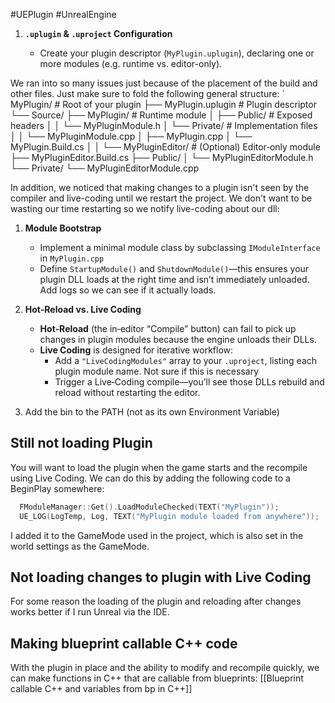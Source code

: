 #UEPlugin #UnrealEngine 
1. **`.uplugin` & `.uproject` Configuration**
    
    - Create your plugin descriptor (`MyPlugin.uplugin`), declaring one or more modules (e.g. runtime vs. editor-only).

We ran into so many issues just because of the placement of the build and other files. Just make sure to fold the following general structure:
		`
		MyPlugin/                         # Root of your plugin
		├── MyPlugin.uplugin              # Plugin descriptor
		└── Source/
		    ├── MyPlugin/                 # Runtime module
		    │   ├── Public/               # Exposed headers
		    │   │   └── MyPluginModule.h
		    │   └── Private/              # Implementation files
		    │   │   └── MyPluginModule.cpp
		    │   ├── MyPlugin.cpp
		    │   └── MyPlugin.Build.cs
		    │
		    │
		    └── MyPluginEditor/           # (Optional) Editor‑only module
		        ├── MyPluginEditor.Build.cs
		        ├── Public/
		        │   └── MyPluginEditorModule.h
		        └── Private/
		            └── MyPluginEditorModule.cpp

In addition, we noticed that making changes to a plugin isn't seen by the compiler and <span class="blue">live-coding</span> until we restart the project. We don't want to be wasting our time restarting so we notify live-coding about our dll:

1. **Module Bootstrap**
    - Implement a minimal module class by subclassing `IModuleInterface` in `MyPlugin.cpp`
    - Define `StartupModule()` and `ShutdownModule()`—this ensures your plugin DLL loads at the right time and isn’t immediately unloaded. Add logs so we can see if it actually loads.
        
2. **<span class="red">Hot‑Reload</span> vs. <span class="blue">Live Coding</span>**
    - **Hot‑Reload** (the in‑editor “Compile” button) can fail to pick up changes in plugin modules because the engine unloads their DLLs.
    - **Live Coding** is designed for iterative workflow:
        - Add a `"LiveCodingModules"` array to your `.uproject`, listing each plugin module name. <span class="red">Not sure if this is necessary</span>
        - Trigger a Live‑Coding compile—you’ll see those DLLs rebuild and reload without restarting the editor.
3. Add the bin to the <span class="red">PATH</span> (not as its own Environment Variable)

## Still not loading Plugin
You will want to load the plugin when the game starts and the recompile using Live Coding. We can do this by adding the following code to a BeginPlay somewhere:
```cpp
  FModuleManager::Get().LoadModuleChecked(TEXT("MyPlugin"));
  UE_LOG(LogTemp, Log, TEXT("MyPlugin module loaded from anywhere"));
```
I added it to the <span class="green">GameMode</span> used in the project, which is also set in the world settings as the GameMode.

## Not loading changes to plugin with Live Coding
For some reason the loading of the plugin and reloading after changes works better if I run Unreal via the <span class="green">IDE</span>.

## Making blueprint callable C++ code
With the plugin in place and the ability to modify and recompile quickly, we can make functions in C++ that are callable from blueprints:
[[Blueprint callable C++ and variables from bp in C++]]
